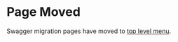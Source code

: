 # Page Moved

Swagger migration pages have moved to [top level menu](../../migrate-swagger/01-get-started.md).
